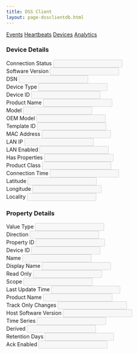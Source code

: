 ```yaml
---
title: DSS Client
layout: page-dssclientdb.html
---
```


<nav>
<div class="nav nav-tabs" id="nav-tab" role="tablist">
<a class="nav-item nav-link active" data-toggle="tab" href="#events-page" role="tab">Events</a>
<a class="nav-item nav-link" data-toggle="tab" href="#heartbeats-page" role="tab">Heartbeats</a>
<a class="nav-item nav-link" data-toggle="tab" href="#devices-page" role="tab">Devices</a>
<a class="nav-item nav-link" data-toggle="tab" href="#analytics-page" role="tab">Analytics</a>
</div>
</nav>

<div class="tab-content">

<!-- BEGIN EVENTS PAGE -->
<div class="tab-pane fade show active" id="events-page" role="tabpanel">
</div>
<!-- END EVENTS PAGE -->

<!-- BEGIN HEARTBEATS PAGE -->
<div class="tab-pane fade show" id="heartbeats-page" role="tabpanel">
</div>
<!-- END HEARTBEATS PAGE -->

<!-- BEGIN DEVICES PAGE -->
<div class="tab-pane fade" id="devices-page" role="tabpanel">
  <div class="row">
    <div class="col-md-6">
      <div class="row">
        <div class="col-md-12">
          <h3>Device Details</h3>
          <label>Connection Status</label>
          <input type="text" class="form-control form-control-sm" id="device-connection-status" disabled="true">
        </div>
      </div>
      <div class="row">
        <div class="col-md-12">
          <label>Software Version</label>
          <input type="text" class="form-control form-control-sm" id="device-software-version" disabled="true">
        </div>
      </div>
      <div class="row">
        <div class="col-md-12">
          <label>DSN</label>
          <input type="text" class="form-control form-control-sm" id="device-dsn" disabled="true">
        </div>
      </div>
      <div class="row">
        <div class="col-md-12">
          <label>Device Type</label>
          <input type="text" class="form-control form-control-sm" id="device-type" disabled="true">
        </div>
      </div>
      <div class="row">
        <div class="col-md-12">
          <label>Device ID</label>
          <input type="text" class="form-control form-control-sm" id="device-id" disabled="true">
        </div>
      </div>
      <div class="row">
        <div class="col-md-12">
          <label>Product Name</label>
          <input type="text" class="form-control form-control-sm" id="device-product-name" disabled="true">
        </div>
      </div>
      <div class="row">
        <div class="col-md-12">
          <label>Model</label>
          <input type="text" class="form-control form-control-sm" id="device-model" disabled="true">
        </div>
      </div>
      <div class="row">
        <div class="col-md-12">
          <label>OEM Model</label>
          <input type="text" class="form-control form-control-sm" id="device-oem-model" disabled="true">
        </div>
      </div>
      <div class="row">
        <div class="col-md-12">
          <label>Template ID</label>
          <input type="text" class="form-control form-control-sm" id="device-template-id" disabled="true">
        </div>
      </div>
      <div class="row">
        <div class="col-md-12">
          <label>MAC Address</label>
          <input type="text" class="form-control form-control-sm" id="device-mac-address" disabled="true">
        </div>
      </div>
      <div class="row">
        <div class="col-md-12">
          <label>LAN IP</label>
          <input type="text" class="form-control form-control-sm" id="device-lan-ip" disabled="true">
        </div>
      </div>
      <div class="row">
        <div class="col-md-12">
          <label>LAN Enabled</label>
          <input type="text" class="form-control form-control-sm" id="device-lan-enabled" disabled="true">
        </div>
      </div>
      <div class="row">
        <div class="col-md-12">
          <label>Has Properties</label>
          <input type="text" class="form-control form-control-sm" id="device-has-properties" disabled="true">
        </div>
      </div>
      <div class="row">
        <div class="col-md-12">
          <label>Product Class</label>
          <input type="text" class="form-control form-control-sm" id="device-product-class" disabled="true">
        </div>
      </div>
      <div class="row">
        <div class="col-md-12">
          <label>Connection Time</label>
          <input type="text" class="form-control form-control-sm" id="device-connection-time" disabled="true">
        </div>
      </div>
      <div class="row">
        <div class="col-md-12">
          <label>Latitude</label>
          <input type="text" class="form-control form-control-sm" id="device-latitude" disabled="true">
        </div>
      </div>
      <div class="row">
        <div class="col-md-12">
          <label>Longitude</label>
          <input type="text" class="form-control form-control-sm" id="device-longitude" disabled="true">
        </div>
      </div>
      <div class="row">
        <div class="col-md-12">
          <label>Locality</label>
          <input type="text" class="form-control form-control-sm" id="device-locality" disabled="true">
        </div>
      </div>
    </div>
    <div class="col-md-6">
      <div class="row">
        <div class="col-md-12">
          <h3>Property Details</h3>
          <label>Value Type</label>
          <input type="text" class="form-control form-control-sm" id="property-value-type" disabled="true">
        </div>
      </div>
      <div class="row">
        <div class="col-md-12">
          <label>Direction</label>
          <input type="text" class="form-control form-control-sm" id="property-direction" disabled="true">
        </div>
      </div>
      <div class="row">
        <div class="col-md-12">
          <label>Property ID</label>
          <input type="text" class="form-control form-control-sm" id="property-id" disabled="true">
        </div>
      </div>
      <div class="row">
        <div class="col-md-12">
          <label>Device ID</label>
          <input type="text" class="form-control form-control-sm" id="property-device-id" disabled="true">
        </div>
      </div>
      <div class="row">
        <div class="col-md-12">
          <label>Name</label>
          <input type="text" class="form-control form-control-sm" id="property-db-name" disabled="true">
        </div>
      </div>
      <div class="row">
        <div class="col-md-12">
          <label>Display Name</label>
          <input type="text" class="form-control form-control-sm" id="property-display-name" disabled="true">
        </div>
      </div>
      <div class="row">
        <div class="col-md-12">
          <label>Read Only</label>
          <input type="text" class="form-control form-control-sm" id="property-read-only" disabled="true">
        </div>
      </div>
      <div class="row">
        <div class="col-md-12">
          <label>Scope</label>
          <input type="text" class="form-control form-control-sm" id="property-scope" disabled="true">
        </div>
      </div>
      <div class="row">
        <div class="col-md-12">
          <label>Last Update Time</label>
          <input type="text" class="form-control form-control-sm" id="property-last-update-time" disabled="true">
        </div>
      </div>
      <div class="row">
        <div class="col-md-12">
          <label>Product Name</label>
          <input type="text" class="form-control form-control-sm" id="property-product-name" disabled="true">
        </div>
      </div>
      <div class="row">
        <div class="col-md-12">
          <label>Track Only Changes</label>
          <input type="text" class="form-control form-control-sm" id="property-track-only-changes" disabled="true">
        </div>
      </div>
      <div class="row">
        <div class="col-md-12">
          <label>Host Software Version</label>
          <input type="text" class="form-control form-control-sm" id="property-host-software-version" disabled="true">
        </div>
      </div>
      <div class="row">
        <div class="col-md-12">
          <label>Time Series</label>
          <input type="text" class="form-control form-control-sm" id="property-time-series" disabled="true">
        </div>
      </div>
      <div class="row">
        <div class="col-md-12">
          <label>Derived</label>
          <input type="text" class="form-control form-control-sm" id="property-derived" disabled="true">
        </div>
      </div>
      <div class="row">
        <div class="col-md-12">
          <label>Retention Days</label>
          <input type="text" class="form-control form-control-sm" id="property-retention-days" disabled="true">
        </div>
      </div>
      <div class="row">
        <div class="col-md-12">
          <label>Ack Enabled</label>
          <input type="text" class="form-control form-control-sm" id="property-ack-enabled" disabled="true">
        </div>
      </div>
    </div>
  </div>
</div>
<!-- END DEVICES PAGE -->

<!-- BEGIN ANALYTICS PAGE -->
<div class="tab-pane fade" id="analytics-page" role="tabpanel">
</div>
<!-- END ANALYTICS PAGE -->

</div>
